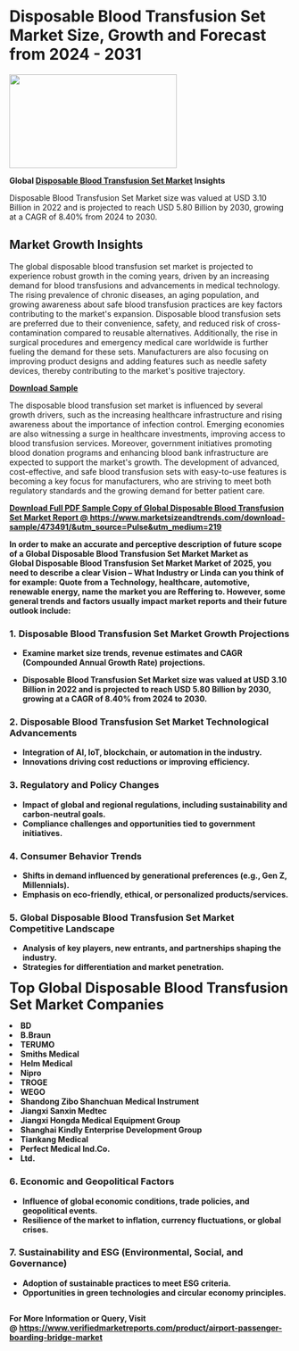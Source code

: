 <H1>Disposable Blood Transfusion Set Market Size, Growth and Forecast from 2024 - 2031</H1><img class="aligncenter size-medium wp-image-584254" src="https://thirdeyenews.in/wp-content/uploads/2024/09/Global-Market-Research-300x168.jpeg" alt="" width="300" height="168" /><p><strong>Global&nbsp;<a href="https://www.marketsizeandtrends.com/download-sample/473491/&amp;utm_source=Pulse&amp;utm_medium=219">Disposable Blood Transfusion Set Market</a> Insights</strong></p><p>Disposable Blood Transfusion Set Market size was valued at USD 3.10 Billion in 2022 and is projected to reach USD 5.80 Billion by 2030, growing at a CAGR of 8.40% from 2024 to 2030.</p><p><h2>Market Growth Insights</h2> <p>The global disposable blood transfusion set market is projected to experience robust growth in the coming years, driven by an increasing demand for blood transfusions and advancements in medical technology. The rising prevalence of chronic diseases, an aging population, and growing awareness about safe blood transfusion practices are key factors contributing to the market's expansion. Disposable blood transfusion sets are preferred due to their convenience, safety, and reduced risk of cross-contamination compared to reusable alternatives. Additionally, the rise in surgical procedures and emergency medical care worldwide is further fueling the demand for these sets. Manufacturers are also focusing on improving product designs and adding features such as needle safety devices, thereby contributing to the market's positive trajectory.</p> <p><strong><a href="#">Download Sample</a></strong></p> <p>The disposable blood transfusion set market is influenced by several growth drivers, such as the increasing healthcare infrastructure and rising awareness about the importance of infection control. Emerging economies are also witnessing a surge in healthcare investments, improving access to blood transfusion services. Moreover, government initiatives promoting blood donation programs and enhancing blood bank infrastructure are expected to support the market's growth. The development of advanced, cost-effective, and safe blood transfusion sets with easy-to-use features is becoming a key focus for manufacturers, who are striving to meet both regulatory standards and the growing demand for better patient care.</p> <p><strong><a href="#"></p><p><span class=""><strong>Download Full PDF Sample Copy of Global Disposable Blood Transfusion Set Market Report</strong> @ <a href="https://www.marketsizeandtrends.com/download-sample/473491/&amp;utm_source=Pulse&amp;utm_medium=219" target="_blank">https://www.marketsizeandtrends.com/download-sample/473491/&amp;utm_source=Pulse&amp;utm_medium=219</a></span></p><p>In order to make an accurate and perceptive description of future scope of a Global&nbsp;Disposable Blood Transfusion Set Market Market as Global&nbsp;Disposable Blood Transfusion Set Market Market of 2025, you need to describe a clear Vision &ndash; What Industry or Linda can you think of for example: Quote from a Technology, healthcare, automotive, renewable energy, name the market you are Reffering to. However, some general trends and factors usually impact market reports and their future outlook include:</p><h3>1.&nbsp;<strong>Disposable Blood Transfusion Set Market Growth Projections</strong></h3><ul><li>Examine market size trends, revenue estimates and CAGR (Compounded Annual Growth Rate) projections.</li><li><p>Disposable Blood Transfusion Set Market size was valued at USD 3.10 Billion in 2022 and is projected to reach USD 5.80 Billion by 2030, growing at a CAGR of 8.40% from 2024 to 2030.</p></li></ul><h3>2.&nbsp;<strong>Disposable Blood Transfusion Set Market Technological Advancements</strong></h3><ul><li>Integration of AI, IoT, blockchain, or automation in the industry.</li><li>Innovations driving cost reductions or improving efficiency.</li></ul><h3>3.&nbsp;<strong>Regulatory and Policy Changes</strong></h3><ul><li>Impact of global and regional regulations, including sustainability and carbon-neutral goals.</li><li>Compliance challenges and opportunities tied to government initiatives.</li></ul><h3>4.&nbsp;<strong>Consumer Behavior Trends</strong></h3><ul><li>Shifts in demand influenced by generational preferences (e.g., Gen Z, Millennials).</li><li>Emphasis on eco-friendly, ethical, or personalized products/services.</li></ul><h3>5.&nbsp;<strong>Global Disposable Blood Transfusion Set Market Competitive Landscape</strong></h3><ul><li>Analysis of key players, new entrants, and partnerships shaping the industry.</li><li>Strategies for differentiation and market penetration.</li></ul><p data-pm-slice="1 1 []"><span style="color: inherit; font-family: inherit; font-size: 25px;">Top Global Disposable Blood Transfusion Set Market Companies</span></p><div class="" data-test-id=""><p><li>BD</li><li> B.Braun</li><li> TERUMO</li><li> Smiths Medical</li><li> Helm Medical</li><li> Nipro</li><li> TROGE</li><li> WEGO</li><li> Shandong Zibo Shanchuan Medical Instrument</li><li> Jiangxi Sanxin Medtec</li><li> Jiangxi Hongda Medical Equipment Group</li><li> Shanghai Kindly Enterprise Development Group</li><li> Tiankang Medical</li><li> Perfect Medical Ind.Co.</li><li> Ltd.</li></p></div><h3>6.&nbsp;<strong>Economic and Geopolitical Factors</strong></h3><ul><li>Influence of global economic conditions, trade policies, and geopolitical events.</li><li>Resilience of the market to inflation, currency fluctuations, or global crises.</li></ul><h3>7.&nbsp;<strong>Sustainability and ESG (Environmental, Social, and Governance)</strong></h3><ul><li>Adoption of sustainable practices to meet ESG criteria.</li><li>Opportunities in green technologies and circular economy principles.</li></ul><h2><strong style="font-size: 14px;">For More Information or Query, Visit @&nbsp;</strong><a style="background-color: #ffffff; font-size: 14px;" href="https://www.marketsizeandtrends.com/report/disposable-blood-transfusion-set-market/" target="_blank">https://www.verifiedmarketreports.com/product/airport-passenger-boarding-bridge-market</a></h2>
